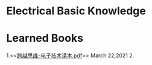# Electrical Basic Knowledge

# Learned Books
1.<<[跨越思维-电子技术读本.pdf](https://user-images.githubusercontent.com/32056331/112080226-8b2c9780-8bbc-11eb-9c7d-fce512add5f0.png)>> March 22,2021
2.
